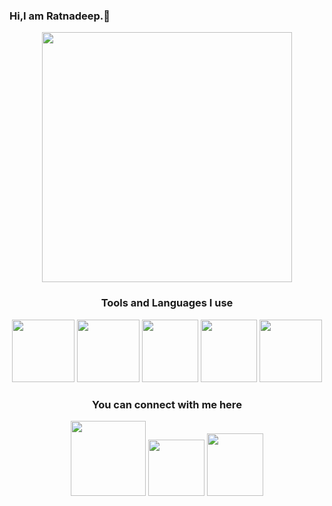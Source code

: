 ### Hi,I am Ratnadeep.👋                              
<p align="center">
  <img width="400" height="400" src="https://bit.ly/3jvDJuf">
</p>
<h3 align='center'>Tools and Languages I use</h3>
<p align='center'>
      <a href='#'><img src='https://bit.ly/3qFuBVA' width="100" height="100"></a>
      <a href='#'><img src='https://bit.ly/2SJLhie' width="100" height="100"></a>
      <a href='#'><img src='https://bit.ly/3ydMAoB' width="90" height="100"></a>
      <a href='#'><img src='https://bit.ly/3jyFua4' width="90" height="100"></a>
      <a href='#'><img src='https://bit.ly/2TpOGmA' width="100" height="100"></a>
</p>
<h3 align='center'>You can connect with me here</h3>
<p align='center'>
      <a href='https://bit.ly/2SESy2G'><img src='https://bit.ly/3wcUmh7' width="120" height="120"></a>
      <a href='https://bit.ly/2TufNwG'><img src='https://bit.ly/3hueE0p' width="90" height="90"></a>
      <a href='mailto:ratnadeepysvs@protonmail.com'><img src='https://iconape.com/wp-content/png_logo_vector/mail-ios.png' width="90" height="100"></a>
</p>
